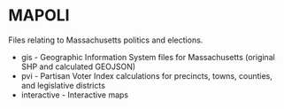 # MAPOLI

Files relating to Massachusetts politics and elections.

- gis - Geographic Information System files for Massachusetts (original SHP and calculated GEOJSON)
- pvi - Partisan Voter Index calculations for precincts, towns, counties, and legislative districts
- interactive - Interactive maps



